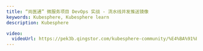 ```yaml
---
title: “尚医通” 微服务项目 DevOps 实战 - 流水线并发推送镜像
keywords: Kubesphere, Kubesphere learn
description: Kubesphere

video:
  videoUrl: https://pek3b.qingstor.com/kubesphere-community/%E4%BA%91%E5%8E%9F%E7%94%9F%E5%AE%9E%E6%88%98/118%E3%80%81devops-%E5%8F%AF%E8%A7%86%E5%8C%96Pipeline-%E7%AC%AC%E5%9B%9B%E6%AD%A5-%E6%8E%A8%E9%80%81%E9%95%9C%E5%83%8F-%E5%B9%B6%E5%8F%91%E6%8E%A8%E9%80%81%E5%AE%8C%E6%88%90.mp4
---
```

